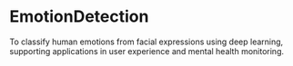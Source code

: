 # EmotionDetection
To classify human emotions from facial expressions using deep learning, supporting applications in user experience and mental health monitoring.
